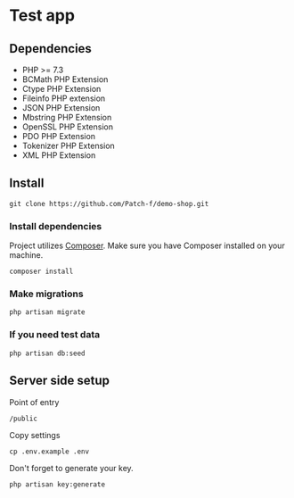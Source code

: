 # Test app

## Dependencies

- PHP >= 7.3
- BCMath PHP Extension
- Ctype PHP Extension
- Fileinfo PHP extension
- JSON PHP Extension
- Mbstring PHP Extension
- OpenSSL PHP Extension
- PDO PHP Extension
- Tokenizer PHP Extension
- XML PHP Extension


## Install

```git clone https://github.com/Patch-f/demo-shop.git```

### Install dependencies

Project utilizes [Composer](https://getcomposer.org/). Make sure you have Composer installed on your machine.

```composer install```

### Make migrations

```php artisan migrate```

### If you need test data

```php artisan db:seed```

## Server side setup

Point of entry

```/public```

Copy settings

```cp .env.example .env```

Don't forget to generate your key.

```php artisan key:generate```
